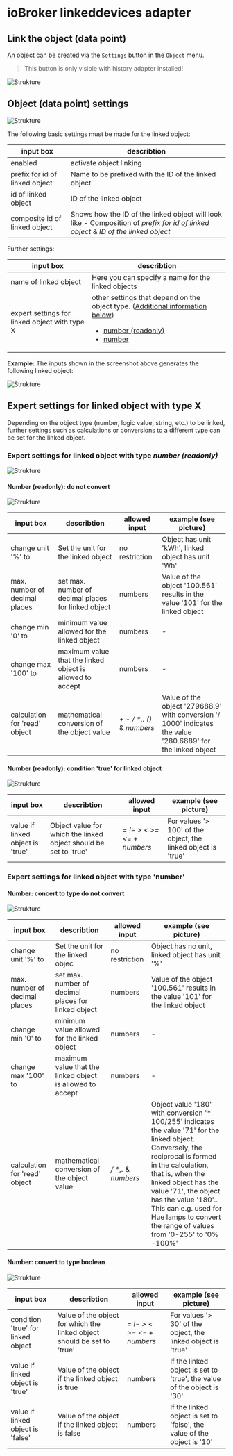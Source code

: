 # ioBroker linkeddevices adapter


## Link the object (data point)
An object can be created via the `Settings` button in the `Object` menu.

> This button is only visible with history adapter installed!

![Strukture](media/object_tree_custom_button.png)

## Object (data point) settings
![Strukture](media/custom_dialog.PNG)

The following basic settings must be made for the linked object:


|  input box | describtion  |
|---|---|
| enabled | activate object linking |
| prefix for id of linked object | Name to be prefixed with the ID of the linked object |
| id of linked object | ID of the linked object |
| composite id of linked object | Shows how the ID of the linked object will look like - Composition of *prefix for id of linked object* & *ID of the linked object*

Further settings:

|  input box | describtion  |
|---|---|
| name of linked object | Here you can specify a name for the linked objects |
| expert settings for linked object with type X | other settings that depend on the object type. ([Additional information below](#expert-settings-for-linked-object-with-type-x)) <ul><li>[number (readonly)](#expert-settings-for-linked-object-with-type-number-readonly)</li><li>[number](#expert-settings-for-linked-object-with-type-number)</li></ul> |



**Example:**  The inputs shown in the screenshot above generates the
following linked object:

![Strukture](media/example_create_linkedObject.png)

## Expert settings for linked object with type X

Depending on the object type (number, logic value, string, etc.) to be
linked, further settings such as calculations or conversions to a
different type can be set for the linked object.

### Expert settings for linked object with type *number (readonly)*
![Strukture](media/expert_settings_number_readonly.PNG)

#### Number (readonly): do not convert
![Strukture](media/expert_settings_number_readonly_no_conversion.PNG)

|  input box | describtion  | allowed input | example (see picture) |
|---|---|---|---|
| change unit '%' to | Set the unit for the linked object | no restriction | Object has unit 'kWh', linked object has unit 'Wh' |
| max. number of decimal places | set max. number of decimal places for linked object | numbers | Value of the object '100.561' results in the value '101' for the linked object |
| change min '0' to | minimum value allowed for the linked object | numbers | - |
| change max '100' to | maximum value that the linked object is allowed to accept | numbers | - |
| calculation for 'read' object | mathematical conversion of the object value | _+ - / *,. ()_ & *numbers* | Value of the object '279688.9' with conversion '/ 1000' indicates the value '280.6889' for the linked object |

#### Number (readonly): condition 'true' for linked object
![Strukture](media/expert_settings_number_readonly_convert_to_boolean.PNG)

|  input box | describtion  | allowed input | example (see picture) |
|---|---|---|---|
| value if linked object is 'true' | Object value for which the linked object should be set to 'true' | *= != > < >= <=* + *numbers* | For values '> 100' of the object, the linked object is 'true' |

### Expert settings for linked object with type 'number'

#### Number: concert to type do not convert
![Strukture](media/expert_settings_number_no_conversion.PNG)


|  input box | describtion  | allowed input | example (see picture) |
|---|---|---|---|
| change unit '%' to | Set the unit for the linked objec | no restriction | Object has no unit, linked object has unit '%' |
| max. number of decimal places | set max. number of decimal places for linked object | numbers | Value of the object '100.561' results in the value '101' for the linked object |
| change min '0' to | minimum value allowed for the linked object | numbers | - |
| change max '100' to | maximum value that the linked object is allowed to accept | numbers | - |
| calculation for 'read' object | mathematical conversion of the object value  | _/ *,._ & *numbers* | Object value  '180' with conversion '* 100/255' indicates the value '71' for the linked object. Conversely, the reciprocal is formed in the calculation, that is, when the linked object has the value '71', the object has the value '180'.. This can e.g. used for Hue lamps to convert the range of values from '0-255' to '0% -100%' |

#### Number: convert to type boolean
![Strukture](media/expert_settings_number_convert_to_boolean.PNG)

|  input box | describtion  | allowed input | example (see picture) |
|---|---|---|---|
| condition 'true' for linked object | Value of the object for which the linked object should be set to 'true' | *= != > < >= <=* + *numbers* | For values '> 30' of the object, the linked object is 'true' |
| value if linked object is 'true' | Value of the object if the linked object is true | numbers | If the linked object is set to 'true', the value of the object is '30' |
| value if linked object is 'false' | Value of the object if the linked object is false | numbers | If the linked object is set to 'false', the value of the object is '10' |

